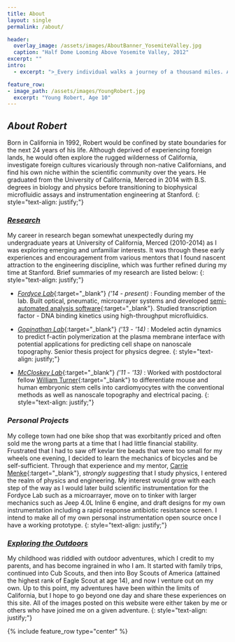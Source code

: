 ```yaml
---
title: About
layout: single
permalink: /about/

header:
  overlay_image: /assets/images/AboutBanner_YosemiteValley.jpg
  caption: "Half Dome Looming Above Yosemite Valley, 2012"
excerpt: ""
intro:
  - excerpt: ">_Every individual walks a journey of a thousand miles. Arduous, uncertain, at times seemingly insurmountable, the journey continues against the odds. However, when we examine our own particular path, we find something quite peculiar as it seems to be a combination of treading the paths of those before us, crossing paths with those amongst us, and forging ahead on our own into the unknown. Let us not forget that our journey would not be possible if it were not for our past, present and future comrades._"

feature_row:
- image_path: /assets/images/YoungRobert.jpg
  excerpt: "Young Robert, Age 10"
---
```




## _About Robert_

Born in California in 1992, Robert would be confined by state boundaries for the next 24 years of his life. Although deprived of experiencing foreign lands, he would often explore the rugged wilderness of California, investigate foreign cultures vicariously through non-native Californians, and find his own niche within the scientific community over the years. He graduated from the University of California, Merced in 2014 with B.S. degrees in biology and physics before transitioning to biophysical microfluidic assays and instrumentation engineering at Stanford.
{: style="text-align: justify;"}

### [_Research_](http://robertpuccinelli.com/research/)

My career in research began somewhat unexpectedly during my undergraduate years at University of California, Merced (2010-2014) as I was exploring emerging and unfamiliar interests. It was through these early experiences and encouragement from various mentors that I found nascent attraction to the engineering discipline, which was further refined during my time at Stanford. Brief summaries of my research are listed below:
{: style="text-align: justify;"}

* [_Fordyce Lab_](https://www.fordycelab.com){:target="_blank"} _('14 - present)_ : Founding member of the lab. Built optical, pneumatic, microarrayer systems and developed [semi-automated analysis software](https://github.com/FordyceLab/MITOMIAnalysis_Software){:target="_blank"}. Studied transcription factor - DNA binding kinetics using high-throughput microfluidics.
* [_Gopinathan Lab_](http://gopinathanlab.ucmerced.edu/){:target="_blank"} _('13 - '14)_ : Modeled actin dynamics to predict f-actin polymerization at the plasma membrane interface with potential applications for predicting cell shape on nanoscale topography. Senior thesis project for physics degree.
{: style="text-align: justify;"}

* [_McCloskey Lab_](http://kara-mccloskey.squarespace.com/){:target="_blank"} _('11 - '13)_ : Worked with postdoctoral fellow [William Turner](https://www.linkedin.com/in/turnerws/){:target="_blank"} to differentiate mouse and human embryonic stem cells into cardiomyocytes with the conventional methods as well as nanoscale topography and electrical pacing.
{: style="text-align: justify;"}

### _Personal Projects_

My college town had one bike shop that was exorbitantly priced and often sold me the wrong parts at a time that I had little financial stability. Frustrated that I had to saw off kevlar tire beads that were too small for my wheels one evening, I decided to learn the mechanics of bicycles and be self-sufficient. Through that experience and my mentor, [Carrie Menke](http://faculty1.ucmerced.edu/cmenke){:target="_blank"}, _strongly suggesting_ that I study physics, I entered the realm of physics and engineering. My interest would grow with each step of the way as I would later build scientific instrumentation for the Fordyce Lab such as a microarrayer, move on to tinker with larger mechanics such as Jeep 4.0L Inline 6 engine, and draft designs for my own instrumentation including a rapid response antibiotic resistance screen. I intend to make all of my own personal instrumentation open source once I have a working prototype.
{: style="text-align: justify;"}

### [_Exploring the Outdoors_](http://robertpuccinelli.com/outdoors/)

My childhood was riddled with outdoor adventures, which I credit to my parents, and has become ingrained in who I am. It started with family trips, continued into Cub Scouts, and then into Boy Scouts of America (attained the highest rank of Eagle Scout at age 14), and now I venture out on my own. Up to this point, my adventures have been within the limits of California, but I hope to go beyond one day and share these experiences on this site. All of the images posted on this website were either taken by me or others who have joined me on a given adventure.
{: style="text-align: justify;"}

{% include feature_row type="center" %}
